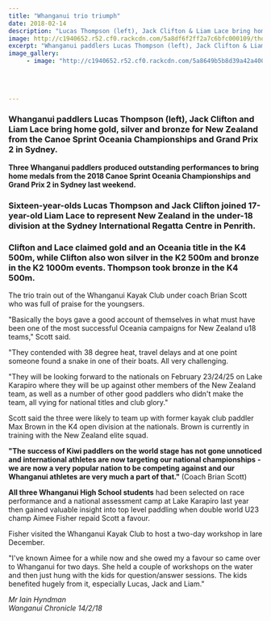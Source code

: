 ```yaml
---
title: "Whanganui trio triumph"
date: 2018-02-14
description: "Lucas Thompson (left), Jack Clifton & Liam Lace bring home gold, silver & bronze for NZ from the Canoe Sprint Oceania Champs..."
image: http://c1940652.r52.cf0.rackcdn.com/5a8df6f2ff2a7c6bfc000109/thompson-clifton-lace-14-feb-chron.jpg
excerpt: "Whanganui paddlers Lucas Thompson (left), Jack Clifton & Liam Lace bring home gold, silver & bronze for NZ from the Canoe Sprint Oceania Championships & Grand Prix 2 in Sydney."
image_gallery:
     - image: "http://c1940652.r52.cf0.rackcdn.com/5a8649b5b8d39a42a4000762/boys-win-gold-chron.jpg"
    
    
    
    
---
```


<h3><strong>Whanganui paddlers Lucas Thompson (left), Jack Clifton and Liam Lace bring home gold, silver and bronze for New Zealand from the Canoe Sprint Oceania Championships and Grand Prix 2 in Sydney.</strong></h3>
<p class="element element-paragraph"><strong>Three Whanganui paddlers produced outstanding performances to bring home medals from the 2018 Canoe Sprint Oceania Championships and Grand Prix 2 in Sydney last weekend.</strong></p>
<h3 class="element element-paragraph"><strong>Sixteen-year-olds Lucas Thompson and Jack Clifton joined 17-year-old Liam Lace to represent New Zealand in the under-18 division at the Sydney International Regatta Centre in Penrith.</strong></h3>
<h3 class="element element-paragraph"><strong>Clifton and Lace claimed gold and an Oceania title in the K4 500m, while Clifton also won silver in the K2 500m and bronze in the K2 1000m events. Thompson took bronze in the K4 500m.</strong></h3>
<p class="element element-paragraph">The trio train out of the Whanganui Kayak Club under coach Brian Scott who was full of praise for the youngsers.</p>
<p class="element element-paragraph">"Basically the boys gave a good account of themselves in what must have been one of the most successful Oceania campaigns for New Zealand u18 teams," Scott said.</p>
<p class="element element-paragraph">"They contended with 38 degree heat, travel delays and at one point someone found a snake in one of their boats. All very challenging.</p>
<p class="element element-paragraph">"They will be looking forward to the nationals on February 23/24/25 on Lake Karapiro where they will be up against other members of the New Zealand team, as well as a number of other good paddlers who didn't make the team, all vying for national titles and club glory."</p>
<p class="element element-paragraph">Scott said the three were likely to team up with former kayak club paddler Max Brown in the K4 open division at the nationals. Brown is currently in training with the New Zealand elite squad.</p>
<p class="element element-paragraph"><strong>"The success of Kiwi paddlers on the world stage has not gone unnoticed and international athletes are now targeting our national championships</strong> <strong>- we are now a very popular nation to be competing against and our Whanganui athletes are very much a part of that." </strong>(Coach Brian Scott)</p>
<p class="element element-paragraph"><strong>All three Whanganui High School students</strong> had been selected on race performance and a national assessment camp at Lake Karapiro last year then gained valuable insight into top level paddling when double world U23 champ Aimee Fisher repaid Scott a favour.</p>
<p class="element element-paragraph">Fisher visited the Whanganui Kayak Club to host a two-day workshop in lare December.</p>
<p class="element element-paragraph">"I've known Aimee for a while now and she owed my a favour so came over to Whanganui for two days. She held a couple of workshops on the water and then just hung with the kids for question/answer sessions. The kids benefited hugely from it, especially Lucas, Jack and Liam."</p>
<p><em>Mr Iain Hyndman</em><br /><em>Wanganui Chronicle 14/2/18</em></p>

